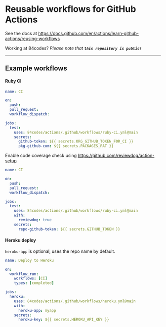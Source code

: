# Reusable workflows for GitHub Actions

See the docs at https://docs.github.com/en/actions/learn-github-actions/reusing-workflows

Working at 84codes? _Please note that **`this repository is public!`**_

---

## Example workflows

#### Ruby CI

```yaml
name: CI

on:
  push:
  pull_request:
  workflow_dispatch:

jobs:
  test:
    uses: 84codes/actions/.github/workflows/ruby-ci.yml@main
    secrets:
      github-token: ${{ secrets.ORG_GITHUB_TOKEN_FOR_CI }}
      pkg-github-com: ${{ secrets.PACKAGES_PAT }}
```

Enable code coverage check using https://github.com/reviewdog/action-setup

```yaml
name: CI

on:
  push:
  pull_request:
  workflow_dispatch:

jobs:
  test:
    uses: 84codes/actions/.github/workflows/ruby-ci.yml@main
    with:
      reviewdog: true
    secrets:
      repo-github-token: ${{ secrets.GITHUB_TOKEN }}
```

#### Heroku deploy

`heroku-app` is optional, uses the repo name by default.

```yaml
name: Deploy to Heroku

on:
  workflow_run:
    workflows: [CI]
    types: [completed]

jobs:
  heroku:
    uses: 84codes/actions/.github/workflows/heroku.yml@main
    with:
      heroku-app: myapp
    secrets:
      heroku-key: ${{ secrets.HEROKU_API_KEY }}
```
